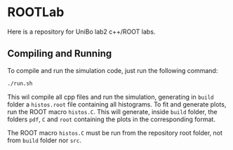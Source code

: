# ROOTLab
Here is a repository for UniBo lab2 c++/ROOT labs.

## Compiling and Running
To compile and run the simulation code, just run the following command:
```bash
./run.sh
```
This wil compile all cpp files and run the simulation, generating in `build` folder a `histos.root` file containing all histograms.
To fit and generate plots, run the ROOT macro `histos.C`. 
This will generate, inside `build` folder, the folders `pdf`, `C` and `root` containing the plots in the corresponding format.

The ROOT macro `histos.C` must be run from the repository root folder, not from `build` folder nor `src`.